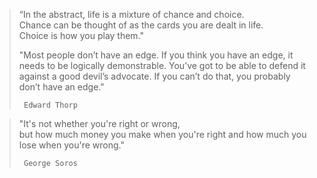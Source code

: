 > “In the abstract, life is a mixture of chance and choice.  
>   Chance can be thought of as the cards you are dealt in life.  
>     Choice is how you play them."  
>
> "Most people don’t have an edge.
> If you think you have an edge, it needs to be logically demonstrable.
> You’ve got to be able to defend it against a good devil’s advocate.
> If you can’t do that, you probably don’t have an edge."
> 
>      Edward Thorp
  
> "It's not whether you're right or wrong,  
>   but how much money you make when you're right and how much you lose when you're wrong."  
>     
>      George Soros
